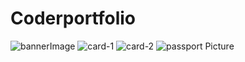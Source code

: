 # Coderportfolio
![bannerImage](https://github.com/jayalakshmi2002/Coderportfolio/assets/109849480/d2be902b-dba6-4d93-9bdd-5ea0a6801cab)
![card-1](https://github.com/jayalakshmi2002/Coderportfolio/assets/109849480/24d45a52-d100-4993-8d58-5e46b057af8c)
![card-2](https://github.com/jayalakshmi2002/Coderportfolio/assets/109849480/de6d97d5-2aa0-476b-9c29-94175df04e62)
![passport Picture](https://github.com/jayalakshmi2002/Coderportfolio/assets/109849480/d38f3f94-cf1a-498b-9a42-52c0df44f4bd)
